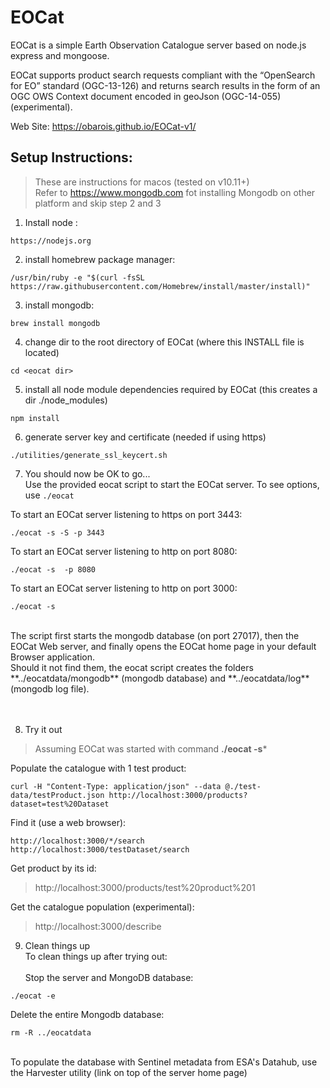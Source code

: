 # EOCat
EOCat is a simple Earth Observation Catalogue server based on node.js express and mongoose.<br>

EOCat supports product search requests compliant with the “OpenSearch for EO” standard (OGC-13-126) and returns search results in the form of an OGC OWS Context document encoded in geoJson (OGC-14-055) (experimental).


Web Site: https://obarois.github.io/EOCat-v1/

## Setup Instructions:

>These are instructions for macos (tested on v10.11+)<br>
Refer to https://www.mongodb.com fot installing Mongodb on other platform and skip step 2 and 3


1. Install node :
```
https://nodejs.org
```

2. install homebrew package manager:
```
/usr/bin/ruby -e "$(curl -fsSL https://raw.githubusercontent.com/Homebrew/install/master/install)"
```

3. install mongodb:
```
brew install mongodb
```

4. change dir to the root directory of EOCat (where this INSTALL file is located)
```
cd <eocat dir>
```

5. install all node module dependencies required by EOCat (this creates a dir ./node_modules)
```
npm install
```

6. generate server key and certificate (needed if using https)
```
./utilities/generate_ssl_keycert.sh
```


7. You should now be OK to go... <br>
Use the provided eocat script to start the EOCat server. To see options, use `./eocat`<br>

To start an EOCat server listening to https on port 3443:
```
./eocat -s -S -p 3443
```
To start an EOCat server listening to http on port 8080:
```
./eocat -s  -p 8080
```
To start an EOCat server listening to http on port 3000:
```
./eocat -s
```
<br>
The script first starts the mongodb database (on port 27017), then the EOCat Web server, and finally opens the EOCat home page in your default Browser application.<br>
Should it not find them, the eocat script creates the folders **../eocatdata/mongodb** (mongodb database) and **../eocatdata/log** (mongodb log file).<br><br><br>

8. Try it out<br>
>Assuming EOCat was started with command __./eocat -s__*

Populate the catalogue with 1 test product:
```
curl -H "Content-Type: application/json" --data @./test-data/testProduct.json http://localhost:3000/products?dataset=test%20Dataset
```

Find it (use a web browser):
```
http://localhost:3000/*/search
http://localhost:3000/testDataset/search
```

Get product by its id:
>http://localhost:3000/products/test%20product%201

Get the catalogue population (experimental):
>http://localhost:3000/describe

9. Clean things up<br>
To clean things up after trying out:<br><br>
Stop the server and MongoDB database:
```
./eocat -e
```

Delete the entire Mongodb database:
```
rm -R ../eocatdata
```
<br/>
To populate the database with Sentinel metadata from ESA's Datahub, use the Harvester utility (link on top of the server home page)


